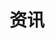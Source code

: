 ---
menu:
  main:
    parent: resources
    name: 资讯
    weight: 10
  footer:
    parent: resources
    name: 资讯
    weight: 10

title: 资讯
homepage: true
---